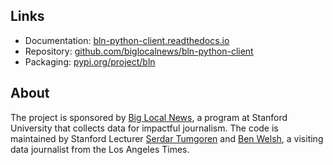 ## Links

- Documentation: [bln-python-client.readthedocs.io](https://bln-python-client.readthedocs.io/)
- Repository: [github.com/biglocalnews/bln-python-client](https://github.com/biglocalnews/bln-python-client)
- Packaging: [pypi.org/project/bln](https://pypi.org/project/bln/)

## About

The project is sponsored by [Big Local News](https://biglocalnews.org/#/about), a program at Stanford University that collects data for impactful journalism. The code is maintained by Stanford Lecturer [Serdar Tumgoren](https://comm.stanford.edu/faculty-tumgoren/) and [Ben Welsh](https://palewi.re/who-is-ben-welsh/), a visiting data journalist from the Los Angeles Times.
